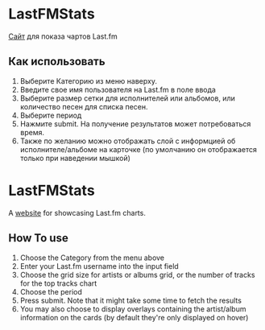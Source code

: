 # LastFMStats
<a href='https://last-fm-charts.onrender.com'>Сайт</a> для показа чартов Last.fm

## Как использовать
1. Выберите Категорию из меню наверху.
2. Введите свое имя пользователя на Last.fm в поле ввода
3. Выберите размер сетки для исполнителей или альбомов, или количество песен для списка песен.
4. Выберите период
5. Нажмите submit. На получение результатов может потребоваться время.
6. Также по желанию можно отображать слой с информцией об исполнителе/альбоме на карточке (по умолчанию он отображается только при наведении мышкой)


# LastFMStats
A <a href='https://last-fm-charts.onrender.com'>website</a> for showcasing Last.fm charts.

## How To use
1. Choose the Category from the menu above
2. Enter your Last.fm username into the input field
3. Choose the grid size for artists or albums grid, or the number of tracks for the top tracks chart
4. Choose the period
5. Press submit. Note that it might take some time to fetch the results
6. You may also choose to display overlays containing the artist/album information on the cards (by default they're only displayed on hover)
